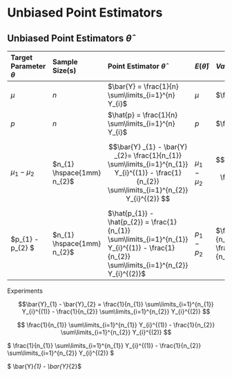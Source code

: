 # Unbiased Point Estimators

## Unbiased Point Estimators $\hat{\theta}$

| Target Parameter $\theta$ | Sample Size(s) | Point Estimator $\hat{\theta}$ | $E(\hat{\theta})$ |  $Var(\hat{\theta})$ | Standard Error $\sigma_{\hat{\theta}}$ |
| :--- |  :--- | :--- | :--- | :--- | :--- |
| $\mu$ | $n$ |  $\bar{Y} = \frac{1}{n} \sum\limits_{i=1}^{n} Y_{i}$ | $\mu$ |  $\frac{\sigma^{2}}{n}$ | $\frac{\sigma}{\sqrt{n}}$ |
| $p$ | $n$ |  $\hat{p} = \frac{1}{n} \sum\limits_{i=1}^{n} Y_{i}$ | $p$ |  $\frac{pq}{n}$ | $\sqrt{\frac{pq}{n}}$ |
| $\mu_{1} - \mu_{2}$ | $n_{1} \hspace{1mm} n_{2}$ | $$\bar{Y} _{1} - \bar{Y} _{2}= \frac{1}{n_{1}} \sum\limits_{i=1}^{n_{1}} Y_{i}^{(1)} - \frac{1}{n_{2}} \sum\limits_{i=1}^{n_{2}} Y_{i}^{(2)} $$ | $\mu_{1} - \mu_{2}$ | $$\frac{\sigma^{2}_{1}}{n_{1}} + \frac{\sigma_{2}^{2}}{n_{2}} $$ | $$\sqrt{ \frac{ \sigma^{2}_{1} } { n_{1} } + \frac{ \sigma_{2}^{2}}{ n_{2} } } $$ |
| $p_{1} - p_{2} $ | $n_{1} \hspace{1mm} n_{2}$ |  $\hat{p_{1}} - \hat{p_{2}} = \frac{1}{n_{1}} \sum\limits_{i=1}^{n_{1}} Y_{i}^{(1)} - \frac{1}{n_{2}} \sum\limits_{i=1}^{n_{2}} Y_{i}^{(2)}$ | $p_{1} - p_{2}$ |  $\frac{p_{1}q_{1}}{n_{1}} + \frac{p_{2}q_{2}}{n_{2}}$ | $\sqrt{\frac{p_{1}q_{1}}{n_{1}} + \frac{p_{2}q_{2}}{n_{2}}}$ |


Experiments

 $$\bar{Y}_{1} - \bar{Y}_{2} = \frac{1}{n_{1}} \sum\limits_{i=1}^{n_{1}} Y_{i}^{(1)} - \frac{1}{n_{2}} \sum\limits_{i=1}^{n_{2}} Y_{i}^{(2)} $$ 

  $$ \frac{1}{n_{1}} \sum\limits_{i=1}^{n_{1}} Y_{i}^{(1)} - \frac{1}{n_{2}} \sum\limits_{i=1}^{n_{2}} Y_{i}^{(2)} $$ 

  $ \frac{1}{n_{1}} \sum\limits_{i=1}^{n_{1}} Y_{i}^{(1)} - \frac{1}{n_{2}} \sum\limits_{i=1}^{n_{2}} Y_{i}^{(2)} $

 $ \bar{Y}_{1} - \bar{Y}_{2}$
